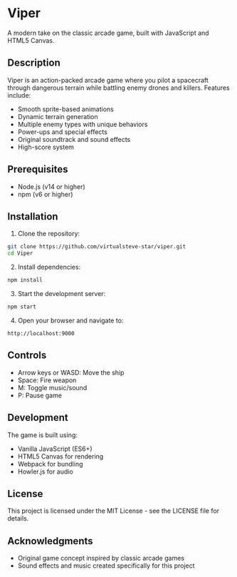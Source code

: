 # Viper

A modern take on the classic arcade game, built with JavaScript and HTML5 Canvas.

## Description

Viper is an action-packed arcade game where you pilot a spacecraft through dangerous terrain while battling enemy drones and killers. Features include:

- Smooth sprite-based animations
- Dynamic terrain generation
- Multiple enemy types with unique behaviors
- Power-ups and special effects
- Original soundtrack and sound effects
- High-score system

## Prerequisites

- Node.js (v14 or higher)
- npm (v6 or higher)

## Installation

1. Clone the repository:
```bash
git clone https://github.com/virtualsteve-star/viper.git
cd Viper
```

2. Install dependencies:
```bash
npm install
```

3. Start the development server:
```bash
npm start
```

4. Open your browser and navigate to:
```
http://localhost:9000
```

## Controls

- Arrow keys or WASD: Move the ship
- Space: Fire weapon
- M: Toggle music/sound
- P: Pause game

## Development

The game is built using:
- Vanilla JavaScript (ES6+)
- HTML5 Canvas for rendering
- Webpack for bundling
- Howler.js for audio

## License

This project is licensed under the MIT License - see the LICENSE file for details.

## Acknowledgments

- Original game concept inspired by classic arcade games
- Sound effects and music created specifically for this project 